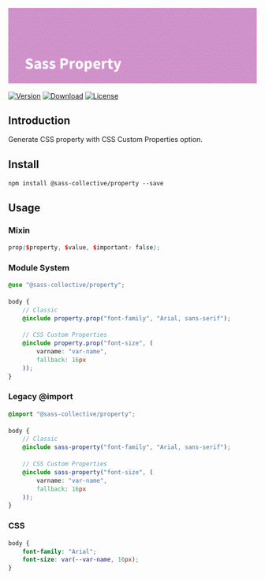 ![Sass Rem](.repo/banner.png)

[![Version](https://flat.badgen.net/npm/v/@sass-collective/property)](https://www.npmjs.com/package/@sass-collective/property)
[![Download](https://flat.badgen.net/npm/dt/@sass-collective/property)](https://www.npmjs.com/package/@sass-collective/property)
[![License](https://flat.badgen.net/npm/license/@sass-collective/property)](https://www.npmjs.com/package/@sass-collective/property)

## Introduction

Generate CSS property with CSS Custom Properties option.

## Install

    npm install @sass-collective/property --save
    
## Usage

### Mixin

```scss
prop($property, $value, $important: false);
```

### Module System

```scss
@use "@sass-collective/property";

body {
    // Classic
    @include property.prop("font-family", "Arial, sans-serif");
    
    // CSS Custom Properties
    @include property.prop("font-size", (
        varname: "var-name",
        fallback: 16px
    ));
}
```

### Legacy @import

```scss
@import "@sass-collective/property";

body {
    // Classic
    @include sass-property("font-family", "Arial, sans-serif");
        
    // CSS Custom Properties
    @include sass-property("font-size", (
        varname: "var-name",
        fallback: 16px
    ));
}
```

### CSS

```css
body {
    font-family: "Arial";
    font-size: var(--var-name, 16px);
}
```
